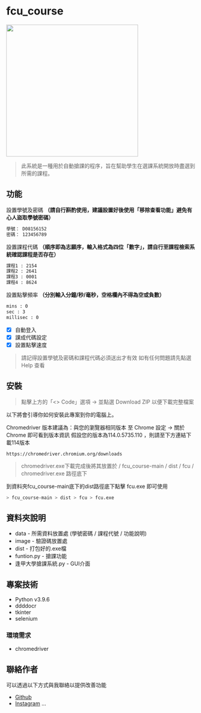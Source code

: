 # fcu_course

<img src="https://github.com/qwe8496516/fcu_course/assets/92380307/40b3b267-777f-4509-aeea-bb9a986f78bf" width="350px">

> 此系統是一種用於自動搶課的程序，旨在幫助學生在選課系統開放時盡選到所需的課程。


## 功能

設置學號及密碼 **（請自行斟酌使用，建議設置好後使用「移除查看功能」避免有心人盜取學號密碼）**

```bash
學號： D08156152
密碼： 123456789
```

設置課程代碼 **（順序即為志願序，輸入格式為四位「數字」，請自行至課程檢索系統確認課程是否存在）**

```bash
課程1 : 2154
課程2 : 2641
課程3 : 0001
課程4 : 8624
```

設置點擊頻率 **（分別輸入分鐘/秒/毫秒，空格欄內不得為空或負數）**

```bash
mins : 0
sec : 3
millisec : 0
```

- [x] 自動登入
- [x] 課成代碼設定
- [x] 設置點擊速度

> 請記得設置學號及密碼和課程代碼必須送出才有效
> 如有任何問題請先點選 Help 查看

## 安裝

> 點擊上方的「<> Code」選項 -> 並點選 Download ZIP 以便下載完整檔案

以下將會引導你如何安裝此專案到你的電腦上。

Chromedriver 版本建議為：與您的瀏覽器相同版本
至 Chrome 設定 -> 關於Chrome 即可看到版本資訊
假設您的版本為114.0.5735.110 ，則請至下方連結下載114版本

```
https://chromedriver.chromium.org/downloads
```

> chromedriver.exe下載完成後將其放置於 / fcu_course-main / dist / fcu / chromedriver.exe 路徑底下

到資料夾fcu_course-main底下的dist路徑底下點擊 fcu.exe 即可使用
```bash
> fcu_course-main > dist > fcu > fcu.exe 
```

## 資料夾說明

- data - 所需資料放置處 (學號密碼 / 課程代號 / 功能說明)
- image - 驗證碼放置處
- dist - 打包好的.exe檔
- funtion.py - 搶課功能
- 逢甲大學搶課系統.py - GUI介面


## 專案技術

- Python v3.9.6
- ddddocr
- tkinter   
- selenium

### 環境需求

- chromedriver


## 聯絡作者

可以透過以下方式與我聯絡以提供改善功能

- [Github](https://github.com/qwe8496516/)
- [Instagram](https://www.instagram.com/gannagui__2001/)
...
